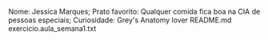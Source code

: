 Nome: Jessica Marques;
Prato favorito: Qualquer comida fica boa na CIA de pessoas especiais;
Curiosidade: Grey's Anatomy lover
README.md  exercicio.aula_semana1.txt

